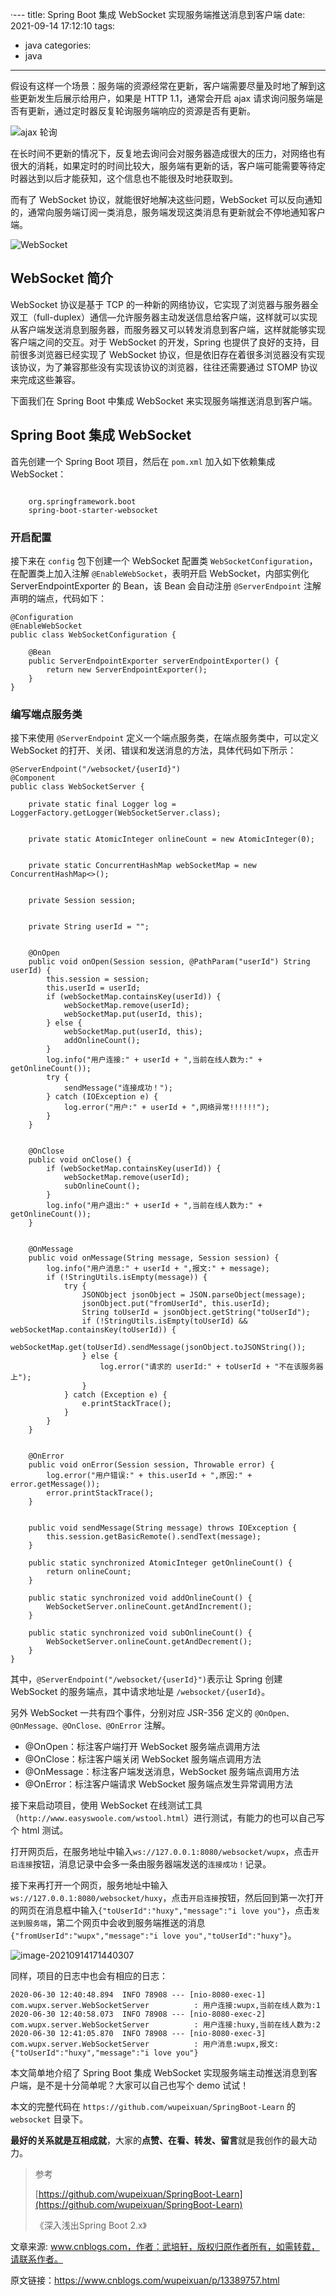 ·---
title: Spring Boot 集成 WebSocket 实现服务端推送消息到客户端
date: 2021-09-14 17:12:10
tags:
- java
categories: 
- java
---

假设有这样一个场景：服务端的资源经常在更新，客户端需要尽量及时地了解到这些更新发生后展示给用户，如果是 HTTP 1.1，通常会开启 ajax 请求询问服务端是否有更新，通过定时器反复轮询服务端响应的资源是否有更新。

![ajax 轮询](https://img-blog.csdnimg.cn/20200627220503451.png)

在长时间不更新的情况下，反复地去询问会对服务器造成很大的压力，对网络也有很大的消耗，如果定时的时间比较大，服务端有更新的话，客户端可能需要等待定时器达到以后才能获知，这个信息也不能很及时地获取到。

<!--more-->

而有了 WebSocket 协议，就能很好地解决这些问题，WebSocket 可以反向通知的，通常向服务端订阅一类消息，服务端发现这类消息有更新就会不停地通知客户端。

![WebSocket](https://img-blog.csdnimg.cn/20200627220503449.png)

## WebSocket 简介

WebSocket 协议是基于 TCP 的一种新的网络协议，它实现了浏览器与服务器全双工（full-duplex）通信—允许服务器主动发送信息给客户端，这样就可以实现从客户端发送消息到服务器，而服务器又可以转发消息到客户端，这样就能够实现客户端之间的交互。对于 WebSocket 的开发，Spring 也提供了良好的支持，目前很多浏览器已经实现了 WebSocket 协议，但是依旧存在着很多浏览器没有实现该协议，为了兼容那些没有实现该协议的浏览器，往往还需要通过 STOMP 协议来完成这些兼容。

下面我们在 Spring Boot 中集成 WebSocket 来实现服务端推送消息到客户端。

## Spring Boot 集成 WebSocket

首先创建一个 Spring Boot 项目，然后在 `pom.xml` 加入如下依赖集成 WebSocket：

```

    org.springframework.boot
    spring-boot-starter-websocket

```

### 开启配置

接下来在 `config` 包下创建一个 WebSocket 配置类 `WebSocketConfiguration`，在配置类上加入注解 `@EnableWebSocket`，表明开启 WebSocket，内部实例化 ServerEndpointExporter 的 Bean，该 Bean 会自动注册 `@ServerEndpoint` 注解声明的端点，代码如下：

```
@Configuration
@EnableWebSocket
public class WebSocketConfiguration {

    @Bean
    public ServerEndpointExporter serverEndpointExporter() {
        return new ServerEndpointExporter();
    }
}
```

### 编写端点服务类

接下来使用 `@ServerEndpoint` 定义一个端点服务类，在端点服务类中，可以定义 WebSocket 的打开、关闭、错误和发送消息的方法，具体代码如下所示：

```
@ServerEndpoint("/websocket/{userId}")
@Component
public class WebSocketServer {

    private static final Logger log = LoggerFactory.getLogger(WebSocketServer.class);

    
    private static AtomicInteger onlineCount = new AtomicInteger(0);

    
    private static ConcurrentHashMap webSocketMap = new ConcurrentHashMap<>();

    
    private Session session;

    
    private String userId = "";

    
    @OnOpen
    public void onOpen(Session session, @PathParam("userId") String userId) {
        this.session = session;
        this.userId = userId;
        if (webSocketMap.containsKey(userId)) {
            webSocketMap.remove(userId);
            webSocketMap.put(userId, this);
        } else {
            webSocketMap.put(userId, this);
            addOnlineCount();
        }
        log.info("用户连接:" + userId + ",当前在线人数为:" + getOnlineCount());
        try {
            sendMessage("连接成功！");
        } catch (IOException e) {
            log.error("用户:" + userId + ",网络异常!!!!!!");
        }
    }

    
    @OnClose
    public void onClose() {
        if (webSocketMap.containsKey(userId)) {
            webSocketMap.remove(userId);
            subOnlineCount();
        }
        log.info("用户退出:" + userId + ",当前在线人数为:" + getOnlineCount());
    }

    
    @OnMessage
    public void onMessage(String message, Session session) {
        log.info("用户消息:" + userId + ",报文:" + message);
        if (!StringUtils.isEmpty(message)) {
            try {
                JSONObject jsonObject = JSON.parseObject(message);
                jsonObject.put("fromUserId", this.userId);
                String toUserId = jsonObject.getString("toUserId");
                if (!StringUtils.isEmpty(toUserId) && webSocketMap.containsKey(toUserId)) {
                    webSocketMap.get(toUserId).sendMessage(jsonObject.toJSONString());
                } else {
                    log.error("请求的 userId:" + toUserId + "不在该服务器上");
                }
            } catch (Exception e) {
                e.printStackTrace();
            }
        }
    }

    
    @OnError
    public void onError(Session session, Throwable error) {
        log.error("用户错误:" + this.userId + ",原因:" + error.getMessage());
        error.printStackTrace();
    }

    
    public void sendMessage(String message) throws IOException {
        this.session.getBasicRemote().sendText(message);
    }

    public static synchronized AtomicInteger getOnlineCount() {
        return onlineCount;
    }

    public static synchronized void addOnlineCount() {
        WebSocketServer.onlineCount.getAndIncrement();
    }

    public static synchronized void subOnlineCount() {
        WebSocketServer.onlineCount.getAndDecrement();
    }
}
```

其中，`@ServerEndpoint("/websocket/{userId}")`表示让 Spring 创建 WebSocket 的服务端点，其中请求地址是 `/websocket/{userId}`。

另外 WebSocket 一共有四个事件，分别对应 JSR-356 定义的 `@OnOpen、@OnMessage、@OnClose、@OnError` 注解。

-   @OnOpen：标注客户端打开 WebSocket 服务端点调用方法
-   @OnClose：标注客户端关闭 WebSocket 服务端点调用方法
-   @OnMessage：标注客户端发送消息，WebSocket 服务端点调用方法
-   @OnError：标注客户端请求 WebSocket 服务端点发生异常调用方法

接下来启动项目，使用 WebSocket 在线测试工具（`http://www.easyswoole.com/wstool.html`）进行测试，有能力的也可以自己写个 html 测试。

打开网页后，在服务地址中输入`ws://127.0.0.1:8080/websocket/wupx`，点击`开启连接`按钮，消息记录中会多一条由服务器端发送的`连接成功！`记录。

接下来再打开一个网页，服务地址中输入`ws://127.0.0.1:8080/websocket/huxy`，点击`开启连接`按钮，然后回到第一次打开的网页在消息框中输入`{"toUserId":"huxy","message":"i love you"}`，点击`发送到服务端`，第二个网页中会收到服务端推送的消息`{"fromUserId":"wupx","message":"i love you","toUserId":"huxy"}`。

![image-20210914171440307](https://gitee.com/hxf88/imgrepo/raw/master/img/image-20210914171440307.png)

同样，项目的日志中也会有相应的日志：

```
2020-06-30 12:40:48.894  INFO 78908 --- [nio-8080-exec-1] com.wupx.server.WebSocketServer          : 用户连接:wupx,当前在线人数为:1
2020-06-30 12:40:58.073  INFO 78908 --- [nio-8080-exec-2] com.wupx.server.WebSocketServer          : 用户连接:huxy,当前在线人数为:2
2020-06-30 12:41:05.870  INFO 78908 --- [nio-8080-exec-3] com.wupx.server.WebSocketServer          : 用户消息:wupx,报文:{"toUserId":"huxy","message":"i love you"}
```

本文简单地介绍了 Spring Boot 集成 WebSocket 实现服务端主动推送消息到客户端，是不是十分简单呢？大家可以自己也写个 demo 试试！

本文的完整代码在 `https://github.com/wupeixuan/SpringBoot-Learn` 的 `websocket` 目录下。

**最好的关系就是互相成就**，大家的**点赞、在看、转发、留言**就是我创作的最大动力。

> 参考
>
> [https://github.com/wupeixuan/SpringBoot-Learn](https://github.com/wupeixuan/SpringBoot-Learn)
>
> 《深入浅出Spring Boot 2.x》

文章来源: www.cnblogs.com，作者：武培轩，版权归原作者所有，如需转载，请联系作者。

原文链接：https://www.cnblogs.com/wupeixuan/p/13389757.html
